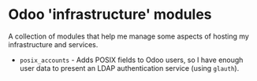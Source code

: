 # Odoo 'infrastructure' modules

A collection of modules that help me manage some aspects of hosting my infrastructure and services.

* `posix_accounts` - Adds POSIX fields to Odoo users, so I have enough user data to present an LDAP authentication service (using `glauth`).
